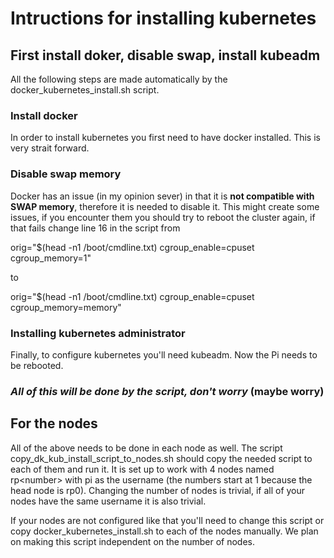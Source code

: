 # Intructions for installing kubernetes

## First install doker, disable swap, install kubeadm

All the following steps are made automatically by the 
docker_kubernetes_install.sh script.

### Install docker
In order to install kubernetes you first need to have docker installed. This is 
very strait forward.

### Disable swap memory
Docker has an issue (in my opinion sever) in that it is **not compatible with 
SWAP memory**, therefore it is needed to disable it. This might create some 
issues, if you encounter them you should try to reboot the cluster again, if 
that fails change line 16 in the script from

orig="$(head -n1 /boot/cmdline.txt) cgroup_enable=cpuset cgroup_memory=1"

to

orig="$(head -n1 /boot/cmdline.txt) cgroup_enable=cpuset cgroup_memory=memory"

### Installing kubernetes administrator

Finally, to configure kubernetes you'll need kubeadm. Now the Pi needs to be 
rebooted.

### *All of this will be done by the script, don't worry* (maybe worry)

## For the nodes

All of the above needs to be done in each node as well. The script
copy_dk_kub_install_script_to_nodes.sh should copy the needed script to each of 
them and run it. It is set up to work with 4 nodes named rp\<number\> with pi as 
the username (the numbers start at 1 because the head node is rp0). Changing 
the number of nodes is trivial, if all of your nodes have the same username it 
is also trivial.

If your nodes are not configured like that you'll need to change 
this script or copy docker_kubernetes_install.sh to each of the nodes manually.
We plan on making this script independent on the number of nodes.